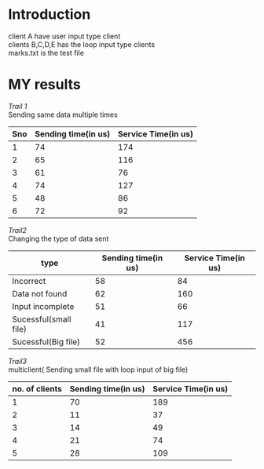 # Introduction
client A have user input type client<br>
clients B,C,D,E has the loop input type clients<br>marks.txt is the test file

# MY results

*Trail 1*<br>
Sending same data multiple times<br>



|  Sno |  Sending time(in us) |  Service Time(in us) |  
|---|---|---|
| 1 |    74|  174 | 
|  2 |   65 |  116 |  
|   3|    61| 76  | 
| 4 |    74|  127 | 
|  5 |   48 |  86 |  
|   6|    72| 92 | 


*Trail2*<br>
Changing the type of data sent<br>

|type| Sending time(in us) |  Service Time(in us) |  
|---|---|---|
| Incorrect  |    58|  84  | 
|  Data not found |   62 |  160  | 
| Input incomplete | 51 | 66 |
|   Sucessful(small file) |   41| 117  | 
| Sucessful(Big file) | 52 |456 |

*Trail3*<br>
multiclient( Sending small file with loop input of big file)


|  no. of clients |  Sending time(in us)  |  Service Time(in us) |  
|---|---|---|
| 1 |    70|  189  | 
|  2 |   11 |  37 |  
|   3|    14| 49  | 
|  4 |   21 |  74 |  
|   5|    28| 109 | 
